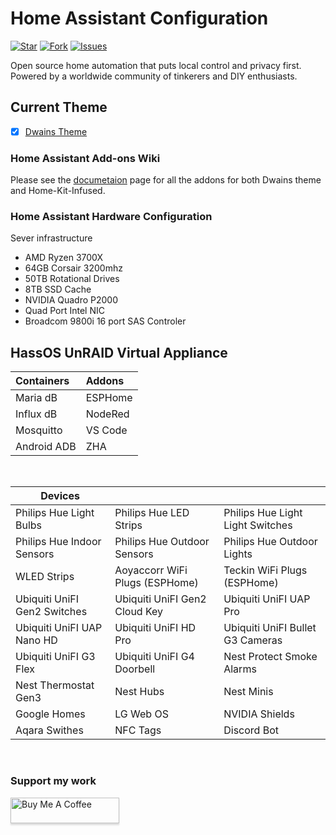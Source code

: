 # Home Assistant Configuration

[![Star](https://img.shields.io/github/stars/noodlemctwoodle/homeassistant?style=plastic)](https://github.com/noodlemctwoodle/homeassistant/stargazers) 
[![Fork](https://img.shields.io/github/forks/noodlemctwoodle/homeassistant?style=plastic)](https://github.com/noodlemctwoodle/homeassistant/network/members)
[![Issues](https://img.shields.io/github/issues/noodlemctwoodle/homeassistant?style=plastic)](https://github.com/noodlemctwoodle/homeassistant/issues)

Open source home automation that puts local control and privacy first. Powered by a worldwide community of tinkerers and DIY enthusiasts.

## Current Theme
- [x] [Dwains Theme](https://github.com/dwainscheeren/lovelace-dwains-theme)


### Home Assistant Add-ons Wiki

Please see the [documetaion](https://noodlemctwoodle.github.io/homeassistant/) page for all the addons for both Dwains theme and Home-Kit-Infused.

### Home Assistant Hardware Configuration

Sever infrastructure 

- AMD Ryzen 3700X
- 64GB Corsair 3200mhz
- 50TB Rotational Drives
- 8TB SSD Cache
- NVIDIA Quadro P2000
- Quad Port Intel NIC
- Broadcom 9800i 16 port SAS Controler

##  HassOS UnRAID Virtual Appliance 
| Containers | Addons |
|:---|:---|
| Maria dB | ESPHome |
| Influx dB | NodeRed |
| Mosquitto | VS Code |
| Android ADB | ZHA |

<br/>

| Devices | | | 
|---|---|---|
| Philips Hue Light Bulbs | Philips Hue LED Strips | Philips Hue Light Light Switches |
| Philips Hue Indoor Sensors | Philips Hue Outdoor Sensors | Philips Hue Outdoor Lights |
| WLED Strips | Aoyaccorr WiFi Plugs (ESPHome) | Teckin WiFi Plugs (ESPHome) | 
| Ubiquiti UniFI Gen2 Switches | Ubiquiti UniFI Gen2 Cloud Key | Ubiquiti UniFI UAP Pro |
| Ubiquiti UniFI UAP Nano HD | Ubiquiti UniFI HD Pro | Ubiquiti UniFI Bullet G3 Cameras
| Ubiquiti UniFI G3 Flex | Ubiquiti UniFI G4 Doorbell | Nest Protect Smoke Alarms |
| Nest Thermostat Gen3 | Nest Hubs | Nest Minis
| Google Homes | LG Web OS | NVIDIA Shields |
| Aqara Swithes | NFC Tags | Discord Bot |


<br/>


### Support my work

<a href="https://www.buymeacoffee.com/noodlemctwoodle" target="_blank"><img src="https://www.buymeacoffee.com/assets/img/custom_images/orange_img.png" alt="Buy Me A Coffee" style="height: 41px !important;width: 174px !important;box-shadow: 0px 3px 2px 0px rgba(190, 190, 190, 0.5) !important;-webkit-box-shadow: 0px 3px 2px 0px rgba(190, 190, 190, 0.5) !important;" ></a>
